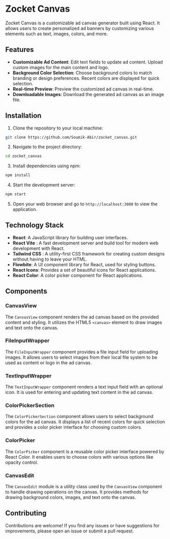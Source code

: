 # Zocket Canvas

Zocket Canvas is a customizable ad canvas generator built using React. It allows users to create personalized ad banners by customizing various elements such as text, images, colors, and more.

## Features

- **Customizable Ad Content**: Edit text fields to update ad content. Upload custom images for the main content and logo.
- **Background Color Selection**: Choose background colors to match branding or design preferences. Recent colors are displayed for quick selection.
- **Real-time Preview**: Preview the customized ad canvas in real-time.
- **Downloadable Images**: Download the generated ad canvas as an image file.

## Installation

1. Clone the repository to your local machine:

```bash
git clone https://github.com/Soumik-Abir/zocket_canvas.git
```

2. Navigate to the project directory:

```bash
cd zocket_canvas
```

3. Install dependencies using npm:

```bash
npm install
```

4. Start the development server:

```bash
npm start
```

5. Open your web browser and go to `http://localhost:3000` to view the application.

## Technology Stack

- **React**: A JavaScript library for building user interfaces.
- **React Vite** : A fast development server and build tool for modern web development with React.
- **Tailwind CSS** : A utility-first CSS framework for creating custom designs without having to leave your HTML.
- **Flowbite**: A UI component library for React, used for styling buttons.
- **React Icons**: Provides a set of beautiful icons for React applications.
- **React Color**: A color picker component for React applications.

## Components

### CanvasView

The `CanvasView` component renders the ad canvas based on the provided content and styling. It utilizes the HTML5 `<canvas>` element to draw images and text onto the canvas.

### FileInputWrapper

The `FileInputWrapper` component provides a file input field for uploading images. It allows users to select images from their local file system to be used as content or logo in the ad canvas.

### TextInputWrapper

The `TextInputWrapper` component renders a text input field with an optional icon. It is used for entering and updating text content in the ad canvas.

### ColorPickerSection

The `ColorPickerSection` component allows users to select background colors for the ad canvas. It displays a list of recent colors for quick selection and provides a color picker interface for choosing custom colors.

### ColorPicker

The `ColorPicker` component is a reusable color picker interface powered by React Color. It enables users to choose colors with various options like opacity control.

### CanvasEdit

The `CanvasEdit` module is a utility class used by the `CanvasView` component to handle drawing operations on the canvas. It provides methods for drawing background colors, images, and text onto the canvas.

## Contributing

Contributions are welcome! If you find any issues or have suggestions for improvements, please open an issue or submit a pull request.
